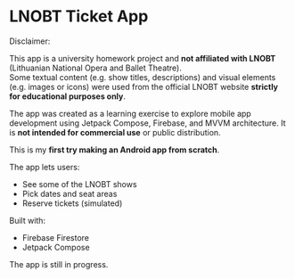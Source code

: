 # LNOBT Ticket App 

Disclaimer:

This app is a university homework project and **not affiliated with LNOBT** (Lithuanian National Opera and Ballet Theatre).  
Some textual content (e.g. show titles, descriptions) and visual elements (e.g. images or icons) were used from the official LNOBT website **strictly for educational purposes only**.

The app was created as a learning exercise to explore mobile app development using Jetpack Compose, Firebase, and MVVM architecture. It is **not intended for commercial use** or public distribution.

This is my **first try making an Android app from scratch**.

The app lets users:
- See some of the LNOBT shows
- Pick dates and seat areas
- Reserve tickets (simulated)

Built with:
- Firebase Firestore
- Jetpack Compose

The app is still in progress.

